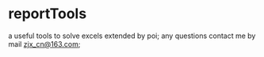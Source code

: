 reportTools
===========

a useful tools to solve excels extended by  poi;
any questions contact me by mail zjx_cn@163.com;
